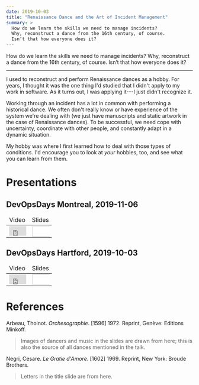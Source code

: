 ```yaml
---
date: 2019-10-03
title: "Renaissance Dance and the Art of Incident Management"
summary: >
  How do we learn the skills we need to manage incidents?
  Why, reconstruct a dance from the 16th century, of course.
  Isn’t that how everyone does it?
---
```


How do we learn the skills we need to manage incidents?
Why, reconstruct a dance from the 16th century, of course.
Isn’t that how everyone does it?

---

I used to reconstruct and perform Renaissance dances as a hobby.
For years, I thought it was the one thing I'd studied that I didn't apply to
my work in software.
As it turns out, I was applying it---I just didn't recognize it.

Working through an incident has a lot in common with performing a historical
dance.
We often don't really know or have experience of the system we're dealing
with (we just have manuscripts and static artwork in the case of Renaissance
dances).
To be successful, we need cope with uncertainty, coordinate with other
people, and constantly adapt in a dynamic situation.

My hobby was where I first learned how to deal with those types of conditions.
I'd encourage you to look at *your* hobbies, too, and see what you can learn
from them.


# Presentations

## DevOpsDays Montreal, 2019-11-06

<table style="width: 100%">
    <colgroup>
       <col style="width: 50%;">
       <col style="width: 50%;">
    </colgroup>
    <thead>
        <tr>
            <td>Video</td>
            <td>Slides</td>
        </tr>
    </thead>
    <tbody>
        <tr>
            <td>
                <div style="--aspect-ratio: 9 / 16; padding-bottom: calc(var(--aspect-ratio, .5625) * 100%); position: relative; height: 0;">
                    <iframe width="560" height="315" src="https://www.youtube.com/embed/B6vmegZJisI" frameborder="0" allow="accelerometer; autoplay; encrypted-media; gyroscope; picture-in-picture" allowfullscreen
                    style="position: absolute; top: 0; left: 0; width: 100%; height: 100%;"></iframe>
                </div>
            </td>
            <td>
                <div style="--aspect-ratio: 9 / 16; padding-bottom: calc(var(--aspect-ratio, .5625) * 100%); position: relative; height: 0;">
                    <iframe src="//www.slideshare.net/slideshow/embed_code/key/oKBPzkEnGwj1L" width="595" height="485" frameborder="0" marginwidth="0" marginheight="0" scrolling="no" style="border:1px solid #CCC; border-width:1px; margin-bottom:5px; max-width: 100%;
                    position: absolute; top: 0; left: 0; width: 100%; height: 100%;" allowfullscreen></iframe>
                </div>
            </td>
        </tr>
    </tbody>
</table>


## DevOpsDays Hartford, 2019-10-03

<table style="width: 100%">
    <colgroup>
       <col style="width: 50%;">
       <col style="width: 50%;">
    </colgroup>
    <thead>
        <tr>
            <td>Video</td>
            <td>Slides</td>
        </tr>
    </thead>
    <tbody>
        <tr>
            <td>
                <div style="--aspect-ratio: 9 / 16; padding-bottom: calc(var(--aspect-ratio, .5625) * 100%); position: relative; height: 0;">
                    <iframe width="560" height="315" src="https://www.youtube.com/embed/kpELtb1idag?start=600" frameborder="0" allow="accelerometer; autoplay; encrypted-media; gyroscope; picture-in-picture" allowfullscreen
                    style="position: absolute; top: 0; left: 0; width: 100%; height: 100%;"></iframe>
                </div>
            </td>
            <td>
                <div style="--aspect-ratio: 9 / 16; padding-bottom: calc(var(--aspect-ratio, .5625) * 100%); position: relative; height: 0;">
                    <iframe src="//www.slideshare.net/slideshow/embed_code/key/oKBPzkEnGwj1L" width="595" height="485" frameborder="0" marginwidth="0" marginheight="0" scrolling="no" style="border:1px solid #CCC; border-width:1px; margin-bottom:5px; max-width: 100%;
                    position: absolute; top: 0; left: 0; width: 100%; height: 100%;" allowfullscreen></iframe>
                </div>
            </td>
        </tr>
    </tbody>
</table>


# References

Arbeau, Thoinot. *Orchesographie*. [1596] 1972. Reprint, Genève: Editions Minkoff.

>  Images of dancers and music in the slides are drawn from here;
>  this is also the source of all dances mentioned in the talk.

Negri, Cesare. *Le Gratie d'Amore*. [1602] 1969. Reprint, New York: Broude Brothers.

>  Letters in the title slide are from here.
